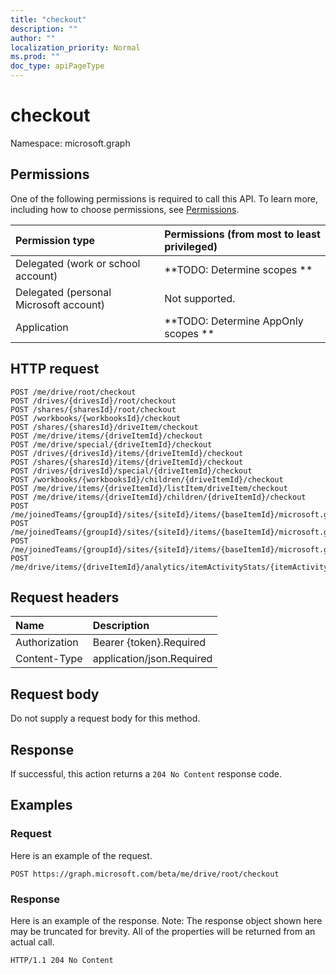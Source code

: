 ```yaml
---
title: "checkout"
description: ""
author: ""
localization_priority: Normal
ms.prod: ""
doc_type: apiPageType
---
```


# checkout

Namespace: microsoft.graph



## Permissions
One of the following permissions is required to call this API. To learn more, including how to choose permissions, see [Permissions](/concepts/permissions-reference.md).

|Permission type|Permissions (from most to least privileged)|
|:---|:---|
|Delegated (work or school account)|**TODO: Determine scopes **|
|Delegated (personal Microsoft account)|Not supported.|
|Application|**TODO: Determine AppOnly scopes **|

## HTTP request
<!-- {
  "blockType": "ignored"
}
-->
``` http
POST /me/drive/root/checkout
POST /drives/{drivesId}/root/checkout
POST /shares/{sharesId}/root/checkout
POST /workbooks/{workbooksId}/checkout
POST /shares/{sharesId}/driveItem/checkout
POST /me/drive/items/{driveItemId}/checkout
POST /me/drive/special/{driveItemId}/checkout
POST /drives/{drivesId}/items/{driveItemId}/checkout
POST /shares/{sharesId}/items/{driveItemId}/checkout
POST /drives/{drivesId}/special/{driveItemId}/checkout
POST /workbooks/{workbooksId}/children/{driveItemId}/checkout
POST /me/drive/items/{driveItemId}/listItem/driveItem/checkout
POST /me/drive/items/{driveItemId}/children/{driveItemId}/checkout
POST /me/joinedTeams/{groupId}/sites/{siteId}/items/{baseItemId}/microsoft.graph.sharedDriveItem/root/checkout
POST /me/joinedTeams/{groupId}/sites/{siteId}/items/{baseItemId}/microsoft.graph.sharedDriveItem/driveItem/checkout
POST /me/joinedTeams/{groupId}/sites/{siteId}/items/{baseItemId}/microsoft.graph.sharedDriveItem/items/{driveItemId}/checkout
POST /me/drive/items/{driveItemId}/analytics/itemActivityStats/{itemActivityStatId}/activities/{itemActivityId}/driveItem/checkout
```

## Request headers
|Name|Description|
|:---|:---|
|Authorization|Bearer {token}.Required|
|Content-Type|application/json.Required|

## Request body
Do not supply a request body for this method.

## Response
If successful, this action returns a `204 No Content` response code.

## Examples

### Request
Here is an example of the request.
<!-- {
  "blockType": "request",
  "name": "driveitem_checkout"
}
-->
``` http
POST https://graph.microsoft.com/beta/me/drive/root/checkout
```

### Response
Here is an example of the response. Note: The response object shown here may be truncated for brevity. All of the properties will be returned from an actual call.
<!-- {
  "blockType": "response",
  "truncated": true
}
-->
``` http
HTTP/1.1 204 No Content
```


